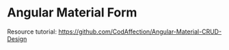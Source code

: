 # Angular Material Form

Resource tutorial: https://github.com/CodAffection/Angular-Material-CRUD-Design

